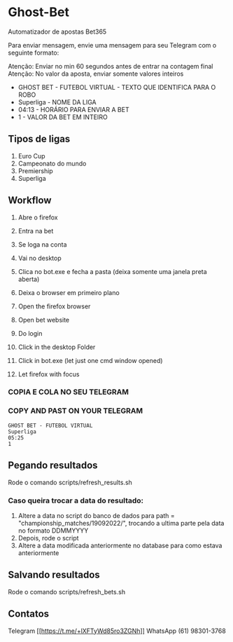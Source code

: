 # Ghost-Bet

Automatizador de apostas Bet365

Para enviar mensagem, envie uma mensagem para seu Telegram com o seguinte formato:

Atenção: Enviar no min 60 segundos antes de entrar na contagem final
Atenção: No valor da aposta, enviar somente valores inteiros


* GHOST BET - FUTEBOL VIRTUAL   - TEXTO QUE IDENTIFICA PARA O ROBO
* Superliga - NOME DA LIGA
* 04:13 - HORÁRIO PARA ENVIAR A BET
* 1 - VALOR DA BET EM INTEIRO

## Tipos de ligas

1. Euro Cup
2. Campeonato do mundo
3. Premiership
4. Superliga

## Workflow

1. Abre o firefox
2. Entra na bet
3. Se loga na conta
4. Vai no desktop
5. Clica no bot.exe e fecha a pasta (deixa somente uma janela preta aberta)
6. Deixa o browser em primeiro plano


1. Open the firefox browser
2. Open bet website
3. Do login
4. Click in the desktop Folder
5. Click in bot.exe (let just one cmd window opened)
6. Let firefox with focus



### COPIA E COLA NO SEU TELEGRAM
### COPY AND PAST ON YOUR TELEGRAM


    GHOST BET - FUTEBOL VIRTUAL
    Superliga
    05:25
    1

## Pegando resultados 


Rode o comando scripts/refresh_results.sh

### Caso queira trocar a data do resultado:

1. Altere a data no script do banco de dados para   path = "championship_matches/19092022/", trocando a ultima parte pela data no formato DDMMYYYY
3. Depois, rode o script 
4. Altere a data modificada anteriormente no database para como estava anteriormente


## Salvando resultados

Rode o comando scripts/refresh_bets.sh

## Contatos

Telegram [[https://t.me/+lXFTyWd85ro3ZGNh]]
WhatsApp (61) 98301-3768